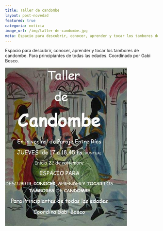 ```yaml
---
title: Taller de candombe
layout: post-novedad
featured: true
categoria: noticia
image_url: /img/taller-de-candombe.jpg
meta: Espacio para descubrir, conocer, aprender y tocar los tambores de candombe. Para principiantes de todas las edades. Coordinado por Gabi Bosco.
---
```


Espacio para descubrir, conocer, aprender y tocar los tambores de candombe. Para principiantes de todas las edades. Coordinado por Gabi Bosco.

<div style="position: relative;">
	<div class="gallery col-3">
		<a style="width: 100%;" href="/img/taller-de-candombe.jpg" data-fancybox="images" data-srcset="/img/taller-de-candombe.jpg" class="item-gallery">
		<img src="/img/taller-de-candombe.jpg" />
	</a>

</div>
</div>
